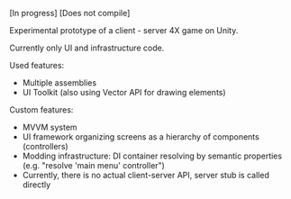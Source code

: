 [In progress] [Does not compile]

Experimental prototype of a client - server 4X game on Unity.

Currently only UI and infrastructure code.

Used features:
- Multiple assemblies
- UI Toolkit (also using Vector API for drawing elements)

Custom features:
- MVVM system
- UI framework organizing screens as a hierarchy of components (controllers)
- Modding infrastructure: DI container resolving by semantic properties (e.g. "resolve 'main menu' controller")
- Currently, there is no actual client-server API, server stub is called directly
